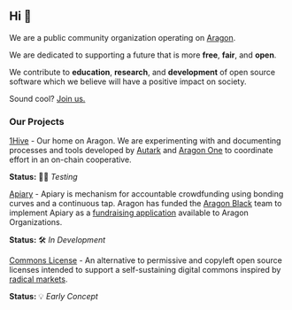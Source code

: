 ## Hi 👋
We are a public community organization operating on [Aragon](aragon.org).

We are dedicated to supporting a future that is more **free**, **fair**, and **open**.

We contribute to **education**, **research**, and **development** of open source software which we believe will have a positive impact on society.

Sound cool? [Join us.](handbook.md)

### Our Projects
[1Hive](https://rinkeby.aragon.org/#/onehive.aragonid.eth) - Our home on Aragon. We are experimenting with and documenting processes and tools developed by [Autark](autark.xyz) and [Aragon One](aragon.one) to coordinate effort in an on-chain cooperative.

**Status:** 👨‍🔬 *Testing*

[Apiary](https://github.com/1Hive/Apiary) - Apiary is mechanism for accountable crowdfunding using bonding curves and a continuous tap. Aragon has funded the [Aragon Black](https://aragon.black) team to implement Apiary as a [fundraising application](https://github.com/aragonblack/fundraising) available to Aragon Organizations.

**Status:** 🛠 *In Development*

[Commons License](https://medium.com/hive-commons/harberger-taxation-and-open-source-58dcdbab140d) - An alternative to permissive and copyleft open source licenses intended to support a self-sustaining digital commons inspired by [radical markets](http://radicalmarkets.com).

 **Status:** 💡 *Early Concept*
